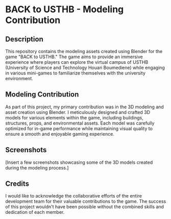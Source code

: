 # BACK to USTHB - Modeling Contribution

## Description
This repository contains the modeling assets created using Blender for the game "BACK to USTHB." The game aims to provide an immersive experience where players can explore the virtual campus of USTHB (University of Science and Technology Houari Boumediene) while engaging in various mini-games to familiarize themselves with the university environment.

## Modeling Contribution
As part of this project, my primary contribution was in the 3D modeling and asset creation using Blender. I meticulously designed and crafted 3D models for various elements within the game, including buildings, structures, props, and environmental assets. Each model was carefully optimized for in-game performance while maintaining visual quality to ensure a smooth and enjoyable gaming experience.

## Screenshots
[Insert a few screenshots showcasing some of the 3D models created during the modeling process.]

## Credits
I would like to acknowledge the collaborative efforts of the entire development team for their valuable contributions to the game. The success of this project wouldn't have been possible without the combined skills and dedication of each member.

